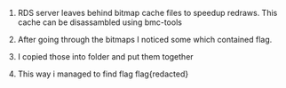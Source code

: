 1. RDS server leaves behind bitmap cache files to speedup redraws. This cache can be disassambled using bmc-tools

2. After going through the bitmaps I noticed some which contained flag.

3. I copied those into folder and put them together

4. This way i managed to find flag flag{redacted}
